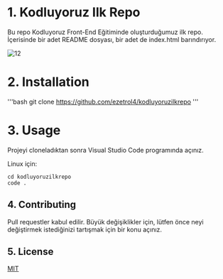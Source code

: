 # 1. Kodluyoruz Ilk Repo
Bu repo Kodluyoruz Front-End Eğitiminde oluşturduğumuz ilk repo. İçerisinde bir adet README dosyası, bir adet de index.html barındırıyor.

![12](https://user-images.githubusercontent.com/76625316/157433962-22897c40-3b9a-46d3-98b3-c28a54030236.PNG)

# 2. Installation

'''bash
git clone https://github.com/ezetrol4/kodluyoruzilkrepo
'''

# 3. Usage 

Projeyi cloneladıktan sonra Visual Studio Code programında açınız.

Linux için:
```linux
cd kodluyoruzilkrepo
code .
```
## 4. Contributing
Pull requestler kabul edilir. Büyük değişiklikler için, lütfen önce neyi değiştirmek istediğinizi tartışmak için bir konu açınız.

## 5. License
[MIT](https://choosealicense.com/licenses/mit/)
